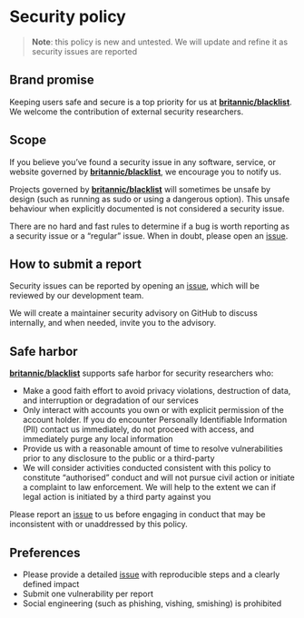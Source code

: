 # Security policy

> **Note**: this policy is new and untested.
> We will update and refine it as security issues are reported

## Brand promise

Keeping users safe and secure is a top priority for us at
[**britannic/blacklist**](https://github.com/britannic/blacklist/).
We welcome the contribution of external security researchers.

## Scope

If you believe you’ve found a security issue in any software, service, or
website governed by [**britannic/blacklist**](https://github.com/britannic/blacklist/), we encourage you to notify us.

Projects governed by [**britannic/blacklist**](https://github.com/britannic/blacklist/) will sometimes be unsafe by design (such as running 
as sudo or using a dangerous option). This unsafe behaviour when explicitly
documented is not considered a security issue.

There are no hard and fast rules to determine if a bug is worth reporting as a
security issue or a “regular” issue. When in doubt, please open an 
[issue](https://github.com/britannic/blacklist/issues).

## How to submit a report

Security issues can be reported by opening an 
[issue](https://github.com/britannic/blacklist/issues),
which will be reviewed by our development team.

We will create a maintainer security advisory on GitHub to discuss internally,
and when needed, invite you to the advisory.

## Safe harbor

[**britannic/blacklist**](https://github.com/britannic/blacklist/) supports safe harbor for security researchers who:

*   Make a good faith effort to avoid privacy violations, destruction of data,
    and interruption or degradation of our services
*   Only interact with accounts you own or with explicit permission of the
    account holder.
    If you do encounter Personally Identifiable Information (PII) contact us
    immediately, do not proceed with access, and immediately purge any local
    information
*   Provide us with a reasonable amount of time to resolve vulnerabilities prior
    to any disclosure to the public or a third-party
*   We will consider activities conducted consistent with this policy to
    constitute “authorised” conduct and will not pursue civil action or initiate
    a complaint to law enforcement.
    We will help to the extent we can if legal action is initiated by a third
    party against you

Please report an [issue](https://github.com/britannic/blacklist/issues) to us before engaging in conduct that may be inconsistent
with or unaddressed by this policy.

## Preferences

*   Please provide a detailed [issue](https://github.com/britannic/blacklist/issues) with reproducible steps and a clearly
    defined impact
*   Submit one vulnerability per report
*   Social engineering (such as phishing, vishing, smishing) is prohibited
